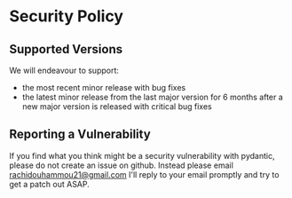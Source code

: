 # Security Policy


## Supported Versions

We will endeavour to support:

* the most recent minor release with bug fixes
* the latest minor release from the last major version for 6 months after a new major version is released with critical bug fixes

## Reporting a Vulnerability

If you find what you think might be a security vulnerability with pydantic,
please do not create an issue on github. Instead please email rachidouhammou21@gmail.com
I'll reply to your email promptly and try to get a patch out ASAP.
